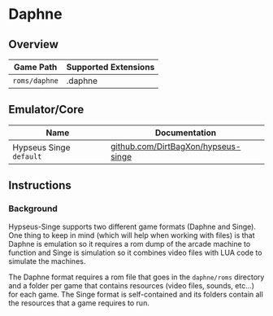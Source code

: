 # Daphne

## Overview

| Game Path | Supported Extensions |
| --- | --- |
| `roms/daphne` | .daphne |

## Emulator/Core

| Name | Documentation |
| --- | --- |
| Hypseus Singe &nbsp; `default` | [github.com/DirtBagXon/hypseus-singe](https://github.com/DirtBagXon/hypseus-singe) |

## Instructions

### Background

Hypseus-Singe supports two different game formats (Daphne and Singe). One thing to keep in mind (which will help when working with files) is that Daphne is emulation so it requires a rom dump of the arcade machine to function and Singe is simulation so it combines video files with LUA code to simulate the machines.

The Daphne format requires a rom file that goes in the `daphne/roms` directory and a folder per game that contains resources (video files, sounds, etc...) for each game.  The Singe format is self-contained and its folders contain all the resources that a game requires to run.